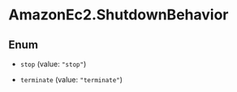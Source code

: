 # AmazonEc2.ShutdownBehavior

## Enum


* `stop` (value: `"stop"`)

* `terminate` (value: `"terminate"`)


